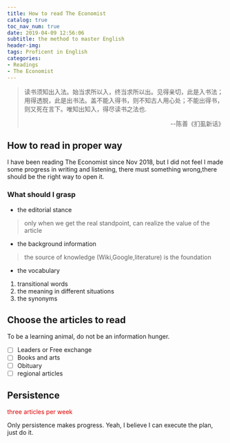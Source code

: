```yaml
---
title: How to read The Economist
catalog: true
toc_nav_num: true
date: 2019-04-09 12:56:06
subtitle: the method to master English
header-img: 
tags: Proficent in English
categories:
- Readings
- The Economist
---
```


> 读书须知出入法。始当求所以入，终当求所以出。见得亲切，此是入书法；用得透脱，此是出书法。盖不能入得书，则不知古人用心处；不能出得书，则又死在言下。唯知出知入，得尽读书之法也.  
> <p align="right">--陈善《扪虱新话》</p>

## How to read in proper way
I have been reading The Economist since Nov 2018, but I did not feel I made some progress in writing and listening, there must something wrong,there should be the right way to open it.
### What should I grasp

  * the editorial stance  
 > only when we get the real standpoint, can realize the value of the article
  * the background information  
  > the source of knowledge (Wiki,Google,literature) is the foundation   
  * the vocabulary  
  1. transitional words
  2. the meaning in different situations
  3. the synonyms
  
## Choose the articles to read
To be a learning animal, do not be an information hunger.
- [ ] Leaders or Free exchange
- [ ] Books and arts
- [ ] Obituary
- [ ] regional articles

## Persistence
<font color="#dd0000">three articles per week</font><br />  

Only persistence makes progress. Yeah, I believe I can execute the plan, just do it.



